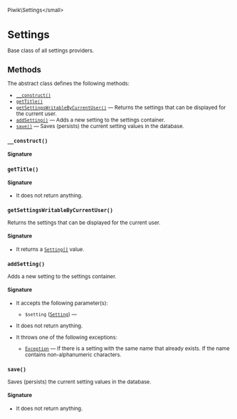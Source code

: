 <small>Piwik\Settings\</small>

Settings
========

Base class of all settings providers.

Methods
-------

The abstract class defines the following methods:

- [`__construct()`](#__construct)
- [`getTitle()`](#gettitle)
- [`getSettingsWritableByCurrentUser()`](#getsettingswritablebycurrentuser) &mdash; Returns the settings that can be displayed for the current user.
- [`addSetting()`](#addsetting) &mdash; Adds a new setting to the settings container.
- [`save()`](#save) &mdash; Saves (persists) the current setting values in the database.

<a name="__construct" id="__construct"></a>
<a name="__construct" id="__construct"></a>
### `__construct()`

#### Signature


<a name="gettitle" id="gettitle"></a>
<a name="getTitle" id="getTitle"></a>
### `getTitle()`

#### Signature

- It does not return anything.

<a name="getsettingswritablebycurrentuser" id="getsettingswritablebycurrentuser"></a>
<a name="getSettingsWritableByCurrentUser" id="getSettingsWritableByCurrentUser"></a>
### `getSettingsWritableByCurrentUser()`

Returns the settings that can be displayed for the current user.

#### Signature

- It returns a [`Setting[]`](../../Piwik/Settings/Setting.md) value.

<a name="addsetting" id="addsetting"></a>
<a name="addSetting" id="addSetting"></a>
### `addSetting()`

Adds a new setting to the settings container.

#### Signature

-  It accepts the following parameter(s):
    - `$setting` ([`Setting`](../../Piwik/Settings/Setting.md)) &mdash;
      
- It does not return anything.
- It throws one of the following exceptions:
    - [`Exception`](http://php.net/class.Exception) &mdash; If there is a setting with the same name that already exists. If the name contains non-alphanumeric characters.

<a name="save" id="save"></a>
<a name="save" id="save"></a>
### `save()`

Saves (persists) the current setting values in the database.

#### Signature

- It does not return anything.


